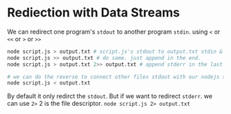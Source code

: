 # Rediection with Data Streams
We can redirect one program's `stdout` to another program `stdin`.
using `<` or `<<` or `>` or `>>`
```zsh
node script.js > output.txt # script.js's stdout to output.txt stdin & rewrite the content
node script.js >> output.txt # do same. just append in the end.
node script.js > output.txt 2>> output.txt # append stderr in the last

# we can do the reverse to connect other files stdout with our nodejs stdin
node script.js < output.txt
```
By default it only redirct the `stdout`. But if we want to redirect `stderr`.
we can use `2>` 2 is the file descriptor.
`node script.js 2> output.txt`
